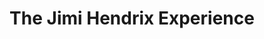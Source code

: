 ---
title: "The Jimi Hendrix Experience"
summary: "The Jimi Hendrix Experience was a band comprising guitarist/singer/songwriter , bassist/backing vocalist/songwriter , and drummer/backing vocalist . Formed in London, England in October 1966 by ex-Animals bassist , The Experience were active for just under three years, a run which resulted in three successful studio albums and four top 10 singles."
slug: "the-jimi-hendrix-experience"
image: "the-jimi-hendrix-experience.jpg"
apple_music_artist_url: "https://music.apple.com/gb/artist/the-jimi-hendrix-experience/62819"
wikipedia_url: "none"
---